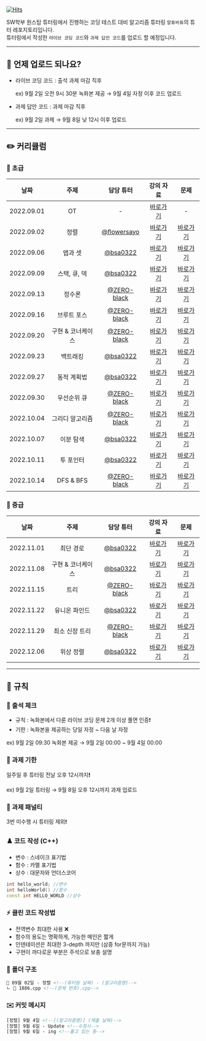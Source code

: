 [![Hits](https://hits.seeyoufarm.com/api/count/incr/badge.svg?url=https%3A%2F%2Fgithub.com%2FAltu-Bitu-3%2FNotice&count_bg=%2379C83D&title_bg=%23555555&icon=&icon_color=%23E7E7E7&title=hits&edge_flat=false)](https://hits.seeyoufarm.com)

SW학부 원스탑 튜터링에서 진행하는 코딩 테스트 대비 알고리즘 튜터링 `알튜비튜`의 튜터 레포지토리입니다.  
튜터링에서 작성한 `라이브 코딩 코드`와 `과제 답안 코드`를 업로드 할 예정입니다.

---

## 📅 언제 업로드 되나요?

- 라이브 코딩 코드 : 출석 과제 마감 직후 

    ex) 9월 2일 오전 9시 30분 녹화본 제공 → 9월 4일 자정 이후 코드 업로드
    
- 과제 답안 코드 : 과제 마감 직후

    ex) 9월 2일 과제 → 9월 8일 낮 12시 이후 업로드

---   
## ✏️ 커리큘럼   
### 🌙 초급
|    날짜    | 주제 | 담당 튜터 | 강의 자료 | 문제 |
|:----------:|:----:|:---------:|:---------:|:----:|
| 2022.09.01 |  OT  |     -     |[바로가기](https://github.com/Altu-Bitu-3/Notice/blob/main/00.%20%EA%B0%95%EC%9D%98%EC%9E%90%EB%A3%8C/00.%20OT.pdf)|-|
| 2022.09.02 |정렬|[@flowersayo](https://github.com/flowersayo)|[바로가기](https://github.com/Altu-Bitu-3/Notice/blob/main/00.%20%EA%B0%95%EC%9D%98%EC%9E%90%EB%A3%8C/01.%20%EC%A0%95%EB%A0%AC.pdf)|[바로가기](https://github.com/Altu-Bitu-3/Notice/tree/main/09%EC%9B%94%2002%EC%9D%BC%20-%20%EC%A0%95%EB%A0%AC)|
| 2022.09.06 |맵과 셋|[@bsa0322](https://github.com/bsa0322)|[바로가기](https://github.com/Altu-Bitu-3/Notice/blob/main/00.%20%EA%B0%95%EC%9D%98%EC%9E%90%EB%A3%8C/02.%20%EB%A7%B5%EA%B3%BC%20%EC%85%8B.pdf)|[바로가기](https://github.com/Altu-Bitu-3/Notice/tree/main/09%EC%9B%94%2006%EC%9D%BC%20-%20%EB%A7%B5%EA%B3%BC%20%EC%85%8B)|
| 2022.09.09 |스택, 큐, 덱|[@bsa0322](https://github.com/bsa0322)|[바로가기](https://github.com/Altu-Bitu-3/Notice/blob/main/00.%20%EA%B0%95%EC%9D%98%EC%9E%90%EB%A3%8C/03.%20%EC%8A%A4%ED%83%9D%2C%20%ED%81%90%2C%20%EB%8D%B1.pdf)|[바로가기](https://github.com/Altu-Bitu-3/Notice/tree/main/09%EC%9B%94%2009%EC%9D%BC%20-%20%EC%8A%A4%ED%83%9D%2C%20%ED%81%90%2C%20%EB%8D%B1)|
| 2022.09.13 |정수론|[@ZERO-black](https://github.com/ZERO-black)|[바로가기](https://github.com/Altu-Bitu-3/Notice/blob/main/00.%20%EA%B0%95%EC%9D%98%EC%9E%90%EB%A3%8C/04.%20%EC%A0%95%EC%88%98%EB%A1%A0.pdf)|[바로가기](https://github.com/Altu-Bitu-3/Notice/tree/main/09%EC%9B%94%2013%EC%9D%BC%20-%20%EC%A0%95%EC%88%98%EB%A1%A0)|
| 2022.09.16 |브루트 포스|[@ZERO-black](https://github.com/ZERO-black)|[바로가기](https://github.com/Altu-Bitu-3/Notice/blob/main/00.%20%EA%B0%95%EC%9D%98%EC%9E%90%EB%A3%8C/05.%20%EB%B8%8C%EB%A3%A8%ED%8A%B8%ED%8F%AC%EC%8A%A4.pdf)|[바로가기](https://github.com/Altu-Bitu-3/Notice/tree/main/09%EC%9B%94%2016%EC%9D%BC%20-%20%EB%B8%8C%EB%A3%A8%ED%8A%B8%20%ED%8F%AC%EC%8A%A4)|
| 2022.09.20 |구현 & 코너케이스|[@ZERO-black](https://github.com/ZERO-black)|[바로가기](https://github.com/Altu-Bitu-3/Notice/blob/main/00.%20%EA%B0%95%EC%9D%98%EC%9E%90%EB%A3%8C/06.%20%EA%B5%AC%ED%98%84%2B%EC%BD%94%EB%84%88%EC%BC%80%EC%9D%B4%EC%8A%A4.pdf)|[바로가기](https://github.com/Altu-Bitu-3/Notice/tree/main/09%EC%9B%94%2020%EC%9D%BC%20-%20%EA%B5%AC%ED%98%84%20%26%20%EC%BD%94%EB%84%88%EC%BC%80%EC%9D%B4%EC%8A%A4)|
| 2022.09.23 |백트래킹|[@bsa0322](https://github.com/bsa0322)|[바로가기](https://github.com/Altu-Bitu-3/Notice/blob/main/00.%20%EA%B0%95%EC%9D%98%EC%9E%90%EB%A3%8C/07.%20%EB%B0%B1%ED%8A%B8%EB%9E%98%ED%82%B9.pdf)|[바로가기](https://github.com/Altu-Bitu-3/Notice/tree/main/09%EC%9B%94%2023%EC%9D%BC%20-%20%EB%B0%B1%ED%8A%B8%EB%9E%98%ED%82%B9)|
| 2022.09.27 |동적 계획법|[@bsa0322](https://github.com/bsa0322)|[바로가기](https://github.com/Altu-Bitu-3/Notice/blob/main/00.%20%EA%B0%95%EC%9D%98%EC%9E%90%EB%A3%8C/08.%20%EB%8F%99%EC%A0%81%EA%B3%84%ED%9A%8D%EB%B2%95.pdf)|[바로가기](https://github.com/Altu-Bitu-3/Notice/tree/main/09%EC%9B%94%2027%EC%9D%BC%20-%20%EB%8F%99%EC%A0%81%20%EA%B3%84%ED%9A%8D%EB%B2%95)|
| 2022.09.30 |우선순위 큐|[@ZERO-black](https://github.com/ZERO-black)|[바로가기](https://github.com/Altu-Bitu-3/Notice/blob/main/00.%20%EA%B0%95%EC%9D%98%EC%9E%90%EB%A3%8C/09.%20%EC%9A%B0%EC%84%A0%EC%88%9C%EC%9C%84%20%ED%81%90.pdf)|[바로가기](https://github.com/Altu-Bitu-3/Notice/tree/main/09%EC%9B%94%2030%EC%9D%BC%20-%20%EC%9A%B0%EC%84%A0%EC%88%9C%EC%9C%84%20%ED%81%90)|
| 2022.10.04 |그리디 알고리즘|[@ZERO-black](https://github.com/ZERO-black)|[바로가기](https://github.com/Altu-Bitu-3/Notice/blob/main/00.%20%EA%B0%95%EC%9D%98%EC%9E%90%EB%A3%8C/10.%20%EA%B7%B8%EB%A6%AC%EB%94%94%20%EC%95%8C%EA%B3%A0%EB%A6%AC%EC%A6%98.pdf)|[바로가기](https://github.com/Altu-Bitu-3/Notice/tree/main/10%EC%9B%94%2004%EC%9D%BC%20-%20%EA%B7%B8%EB%A6%AC%EB%94%94%20%EC%95%8C%EA%B3%A0%EB%A6%AC%EC%A6%98)|
| 2022.10.07 |이분 탐색|[@bsa0322](https://github.com/bsa0322)|[바로가기](https://github.com/Altu-Bitu-3/Notice/blob/main/00.%20%EA%B0%95%EC%9D%98%EC%9E%90%EB%A3%8C/11.%20%EC%9D%B4%EB%B6%84%20%ED%83%90%EC%83%89.pdf)|[바로가기]()|
| 2022.10.11 |투 포인터|[@bsa0322](https://github.com/bsa0322)|[바로가기](https://github.com/Altu-Bitu-3/Notice/blob/main/00.%20%EA%B0%95%EC%9D%98%EC%9E%90%EB%A3%8C/12.%20%ED%88%AC%20%ED%8F%AC%EC%9D%B8%ED%84%B0.pdf)|[바로가기]()|
| 2022.10.14 |DFS & BFS|[@ZERO-black](https://github.com/ZERO-black)|[바로가기](https://github.com/Altu-Bitu-3/Notice/blob/main/00.%20%EA%B0%95%EC%9D%98%EC%9E%90%EB%A3%8C/13.%20DFS%20%26%20BFS.pdf)|[바로가기]()|


### 🌙 중급
|    날짜    | 주제 | 담당 튜터 | 강의 자료 | 문제 |
|:----------:|:----:|:---------:|:---------:|:----:|
| 2022.11.01 |최단 경로|[@bsa0322](https://github.com/bsa0322)|[바로가기](https://github.com/Altu-Bitu-3/Notice/blob/main/00.%20%EA%B0%95%EC%9D%98%EC%9E%90%EB%A3%8C/14.%20%EC%B5%9C%EB%8B%A8%20%EA%B2%BD%EB%A1%9C.pdf)|[바로가기]()|
| 2022.11.08 |구현 & 코너케이스|[@bsa0322](https://github.com/bsa0322)|[바로가기](https://github.com/Altu-Bitu-3/Notice/blob/main/00.%20%EA%B0%95%EC%9D%98%EC%9E%90%EB%A3%8C/15.%20%EA%B5%AC%ED%98%84%20%26%20%EC%BD%94%EB%84%88%EC%BC%80%EC%9D%B4%EC%8A%A4.pdf)|[바로가기]()|
| 2022.11.15 |트리|[@ZERO-black](https://github.com/ZERO-black)|[바로가기](https://github.com/Altu-Bitu-3/Notice/blob/main/00.%20%EA%B0%95%EC%9D%98%EC%9E%90%EB%A3%8C/16.%20%ED%8A%B8%EB%A6%AC.pdf)|[바로가기]()|
| 2022.11.22 |유니온 파인드|[@bsa0322](https://github.com/bsa0322)|[바로가기](https://github.com/Altu-Bitu-3/Notice/blob/main/00.%20%EA%B0%95%EC%9D%98%EC%9E%90%EB%A3%8C/17.%20%EC%9C%A0%EB%8B%88%EC%98%A8%20%ED%8C%8C%EC%9D%B8%EB%93%9C.pdf)|[바로가기]()|
| 2022.11.29 |최소 신장 트리|[@ZERO-black](https://github.com/ZERO-black)|[바로가기](https://github.com/Altu-Bitu-3/Notice/blob/main/00.%20%EA%B0%95%EC%9D%98%EC%9E%90%EB%A3%8C/18.%20%EC%B5%9C%EC%86%8C%20%EC%8B%A0%EC%9E%A5%20%ED%8A%B8%EB%A6%AC.pdf)|[바로가기]()|
| 2022.12.06 |위상 정렬|[@bsa0322](https://github.com/bsa0322)|[바로가기](https://github.com/Altu-Bitu-3/Notice/blob/main/00.%20%EA%B0%95%EC%9D%98%EC%9E%90%EB%A3%8C/19.%20%EC%9C%84%EC%83%81%20%EC%A0%95%EB%A0%AC.pdf)|[바로가기]()|

---

## 🤙 규칙

### 🎉 출석 체크

- 규칙 : 녹화본에서 다룬 라이브 코딩 문제 2개 이상 풀면 인증❗
- 기한 : 녹화본을 제공하는 당일 자정 ~ 다음 날 자정

ex) 9월 2일 09:30 녹화본 제공 → 9월 2일 00:00 ~ 9월 4일 00:00

### 🎉 과제 기한

일주일 후 튜터링 전날 오후 12시까지❗

ex) 9월 2일 튜터링 → 9월 8일 오후 12시까지 과제 업로드

### 📌 과제 패널티

3번 미수행 시 튜터링 제외❗

### ♟️ 코드 작성 (C++)
- 변수 : 스네이크 표기법
- 함수 : 카멜 표기법
- 상수 : 대문자와 언더스코어

```cpp
int hello_world; //변수
int helloWorld() //함수
const int HELLO_WORLD //상수
```

### ⚡ 클린 코드 작성법

- 전역변수 최대한 사용 ❌
- 함수의 용도는 명확하게, 가능한 메인은 짧게
- 인덴테이션은 최대한 3-depth 까지만 (삼중 for문까지 가능)
- 구현이 까다로운 부분은 주석으로 보충 설명

### 📁 폴더 구조

```html
📁 09월 02일 - 정렬 <!--(튜터링 날짜) - (알고리즘명)-->
ㄴ 📄 1886.cpp <!--(문제 번호).cpp-->
```

### ✉️ 커밋 메시지

```html
[정렬] 9월 4일 <!--[(알고리즘명)] (제출 날짜)-->
[정렬] 9월 6일 - Update <!--수정시-->
[정렬] 9월 6일 - ing <!--풀고 있는 중-->
```
